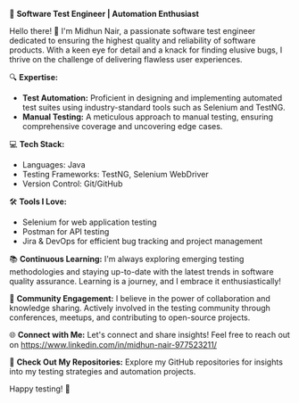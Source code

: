 🚀 **Software Test Engineer | Automation Enthusiast**

Hello there! 👋 I'm Midhun Nair, a passionate software test engineer dedicated to ensuring the highest quality and reliability of software products. With a keen eye for detail and a knack for finding elusive bugs, I thrive on the challenge of delivering flawless user experiences.

🔍 **Expertise:**
- **Test Automation:** Proficient in designing and implementing automated test suites using industry-standard tools such as Selenium and TestNG.
- **Manual Testing:** A meticulous approach to manual testing, ensuring comprehensive coverage and uncovering edge cases.

💻 **Tech Stack:**
- Languages: Java
- Testing Frameworks: TestNG, Selenium WebDriver
- Version Control: Git/GitHub

🛠️ **Tools I Love:**
- Selenium for web application testing
- Postman for API testing
- Jira & DevOps for efficient bug tracking and project management

📚 **Continuous Learning:**
I'm always exploring emerging testing methodologies and staying up-to-date with the latest trends in software quality assurance. Learning is a journey, and I embrace it enthusiastically!

👥 **Community Engagement:**
I believe in the power of collaboration and knowledge sharing. Actively involved in the testing community through conferences, meetups, and contributing to open-source projects.

🌐 **Connect with Me:**
Let's connect and share insights! Feel free to reach out on https://www.linkedin.com/in/midhun-nair-977523211/

🔗 **Check Out My Repositories:**
Explore my GitHub repositories for insights into my testing strategies and automation projects.

Happy testing! 🚀
